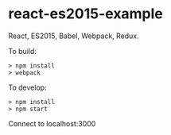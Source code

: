 # react-es2015-example
React, ES2015, Babel, Webpack, Redux.

To build:

```
> npm install
> webpack
```

To develop:

```
> npm install
> npm start
```

Connect to localhost:3000
